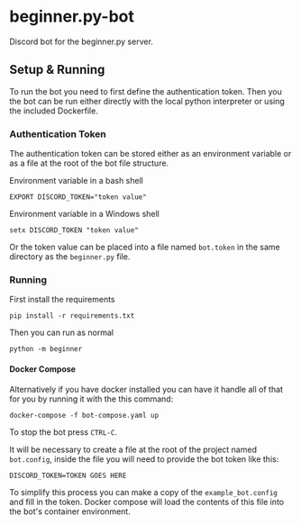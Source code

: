 # beginner.py-bot
Discord bot for the beginner.py server.

## Setup & Running
To run the bot you need to first define the authentication token. Then you the bot can be run either directly with the local python interpreter or using the included Dockerfile.

### Authentication Token
The authentication token can be stored either as an environment variable or as a file at the root of the bot file structure.

Environment variable in a bash shell

    EXPORT DISCORD_TOKEN="token value"

Environment variable in a Windows shell

    setx DISCORD_TOKEN "token value"

Or the token value can be placed into a file named `bot.token` in the same directory as the `beginner.py` file.

### Running
First install the requirements

    pip install -r requirements.txt

Then you can run as normal

    python -m beginner

#### Docker Compose
Alternatively if you have docker installed you can have it handle all of that for you by running it with the this command:

    docker-compose -f bot-compose.yaml up

To stop the bot press `CTRL-C`.

It will be necessary to create a file at the root of the project named `bot.config`, inside the file you will need to provide the bot token like this:

    DISCORD_TOKEN=TOKEN GOES HERE
    
To simplify this process you can make a copy of the `example_bot.config` and fill in the token. Docker compose will load the contents of this file into the bot's container environment.
